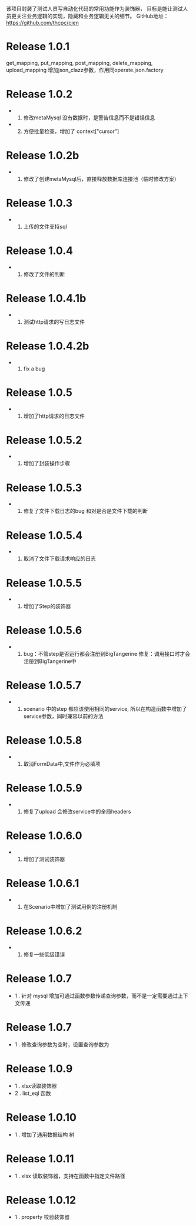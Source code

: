 <!--
 * @Author: your name
 * @Date: 2022-02-05 00:15:52
 * @LastEditTime: 2022-02-28 14:09:40
 * @LastEditors: Please set LastEditors
 * @Description: 打开koroFileHeader查看配置 进行设置: https://github.com/OBKoro1/koro1FileHeader/wiki/%E9%85%8D%E7%BD%AE
 * @FilePath: \PyPackage\cjen\README.md
-->

该项目封装了测试人员写自动化代码的常用功能作为装饰器，
目标是能让测试人员更关注业务逻辑的实现，隐藏和业务逻辑无关的细节。
GitHub地址：https://github.com/thcpc/cjen

# Release 1.0.1
get_mapping, put_mapping, post_mapping, delete_mapping, upload_mapping 增加json_clazz参数，作用同operate.json.factory

# Release 1.0.2
- 1. 修改metaMysql 没有数据时，是警告信息而不是错误信息

- 2. 方便批量检查，增加了 context["cursor"]

# Release 1.0.2b
- 1. 修改了创建metaMysql后，直接释放数据库连接池（临时修改方案）

# Release 1.0.3
- 1. 上传的文件支持sql

# Release 1.0.4
- 1. 修改了文件的判断

# Release 1.0.4.1b
- 1. 测试http请求的写日志文件

# Release 1.0.4.2b
- 1. fix a bug
  
# Release 1.0.5
- 1. 增加了http请求的日志文件

# Release 1.0.5.2
- 1. 增加了封装操作步骤
  
# Release 1.0.5.3
- 1. 修复了文件下载日志的bug 和对是否是文件下载的判断

# Release 1.0.5.4
- 1. 取消了文件下载请求响应的日志
  
# Release 1.0.5.5
- 1. 增加了Step的装饰器

# Release 1.0.5.6
- 1. bug：不管step是否运行都会注册到BigTangerine
     修复：调用接口时才会注册到BigTangerine中

# Release 1.0.5.7
- 1. scenario 中的step 都应该使用相同的service, 所以在构造函数中增加了service参数，同时兼容以前的方法

# Release 1.0.5.8
- 1. 取消FormData中,文件作为必填项

# Release 1.0.5.9
- 1. 修复了upload 会修改service中的全局headers
  
# Release 1.0.6.0
- 1. 增加了测试装饰器

# Release 1.0.6.1
- 1. 在Scenario中增加了测试用例的注册机制
# Release 1.0.6.2
- 1. 修复一些低级错误

# Release 1.0.7
- 1 . 针对 mysql 增加可通过函数参数传递查询参数，而不是一定需要通过上下文传递

# Release 1.0.7
- 1 . 修改查询参数为空时，设置查询参数为
# Release 1.0.9
- 1 . xlsx读取装饰器
- 2 . list_eql 函数
# Release 1.0.10
- 1 . 增加了通用数据结构 树
# Release 1.0.11
- 1 . xlsx 读取装饰器，支持在函数中指定文件路径
# Release 1.0.12
- 1 . property 校验装饰器